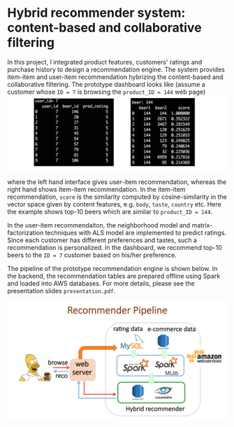 # Hybrid recommender system: content-based and collaborative filtering

In this project, I integrated product features, customers' ratings and purchase history to design a recommendation engine. The system provides item-item and user-item recommendation hybrizing the content-based and collaborative filtering. 
The prototype dashboard looks like (assume a customer whose `ID = 7` is browsing the `product_ID = 144` web page) 
![](figures/UI.png)

where the left hand interface gives user-item recommendation, whereas the right hand shows item-item recommendation.
In the item-item recommendation, `score` is the similarity computed by cosine-similarity in the vector space given by content features, e.g. `body`, `taste`, `country` etc. Here the example shows top-10 beers which are similar to `product_ID = 144`.


In the user-item recommendaiton, the neighborhood model and matrix-factorization techniques with ALS model are implemented to predict ratings. Since each customer has different preferences and tastes, such a recommendation is personalized.
In the dashboard, we recommend top-10 beers to the `ID = 7` customer based on his/her preference. 

 
The pipeline of the prototype recommendation engine is shown below. In the backend, the recommendation tables are prepared offline using Spark and loaded into AWS databases. For more details, please see the presentation slides `presentation.pdf`.

![](figures/ML.png)
